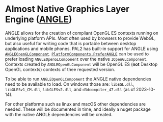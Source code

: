 # Almost Native Graphics Layer Engine ([ANGLE](https://chromium.googlesource.com/angle/angle/+/main/README.md))
ANGLE allows for the creation of compliant OpenGL ES contexts running on underlying platform APIs. Most often used by browsers to provide WebGL, but also useful for writing code that is portable between desktop applications and mobile phones. PAL2 has built-in support for ANGLE using [`ANGLEOpenGLComponent`](xref:OpenTK.Platform.Native.ANGLE.ANGLEOpenGLComponent). [`PlatformComponents.PreferANGLE`]() can be used to prefer loading `ANGLEOpenGLComponent` over the native `IOpenGLComponent`. Contexts created by `ANGLEOpenGLComponent` will be OpenGL ES (**not** Desktop OpenGL contexts) contexts of thee requested version.

To be able to run `ANGLEOpenGLComponent` the ANGLE native dependencies need to be available to load. On windows those are: `libEGL.dll`, `libGLESv1_CM.dll`, `libGLESv2.dll`, and `d3dcompiler_47.dll` (as of 2023-10-14).

For other platforms such as linux and macOS other dependencies are needed. These will be documented in time, and ideally a nuget package with the native ANGLE dependencies will be created.
